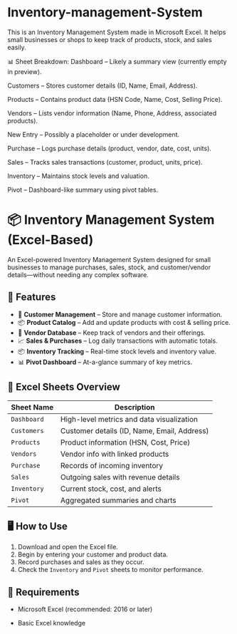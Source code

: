 # Inventory-management-System

This is an Inventory Management System made in Microsoft Excel. It helps small businesses or shops to keep track of products, stock, and sales easily.

📊 Sheet Breakdown:
Dashboard – Likely a summary view (currently empty in preview).

Customers – Stores customer details (ID, Name, Email, Address).

Products – Contains product data (HSN Code, Name, Cost, Selling Price).

Vendors – Lists vendor information (Name, Phone, Address, associated products).

New Entry – Possibly a placeholder or under development.

Purchase – Logs purchase details (product, vendor, date, cost, units).

Sales – Tracks sales transactions (customer, product, units, price).

Inventory – Maintains stock levels and valuation.

Pivot – Dashboard-like summary using pivot tables.

# 📦 Inventory Management System (Excel-Based)

An Excel-powered Inventory Management System designed for small businesses to manage purchases, sales, stock, and customer/vendor details—without needing any complex software.

## 🔧 Features

- 🧾 **Customer Management** – Store and manage customer information.
- 📦 **Product Catalog** – Add and update products with cost & selling price.
- 🛒 **Vendor Database** – Keep track of vendors and their offerings.
- 📈 **Sales & Purchases** – Log daily transactions with automatic totals.
- 📦 **Inventory Tracking** – Real-time stock levels and inventory value.
- 📊 **Pivot Dashboard** – At-a-glance summary of key metrics.
  
## 📁 Excel Sheets Overview

| Sheet Name   | Description                              |
|-------------|------------------------------------------|
| `Dashboard`  | High-level metrics and data visualization |
| `Customers`  | Customer details (ID, Name, Email, Address) |
| `Products`   | Product information (HSN, Cost, Price)    |
| `Vendors`    | Vendor info with linked products          |
| `Purchase`   | Records of incoming inventory             |
| `Sales`      | Outgoing sales with revenue details       |
| `Inventory`  | Current stock, cost, and alerts           |
| `Pivot`      | Aggregated summaries and charts           |

## 🖥️ How to Use

1. Download and open the Excel file.
2. Begin by entering your customer and product data.
3. Record purchases and sales as they occur.
4. Check the `Inventory` and `Pivot` sheets to monitor performance.

## 📌 Requirements

- Microsoft Excel (recommended: 2016 or later)

- Basic Excel knowledge
